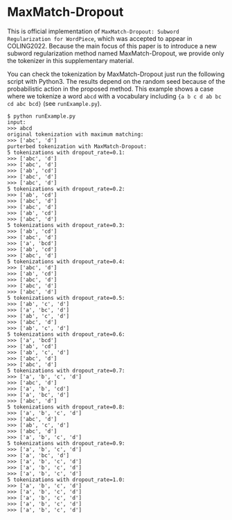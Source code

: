 # MaxMatch-Dropout

This is official implementation of `MaxMatch-Dropout: Subword Regularization for WordPiece`, which was accepted to appear in COLING2022.
Because the main focus of this paper is to introduce a new subword regularization method named MaxMatch-Dropout, we provide only the tokenizer in this supplementary material.

You can check the tokenization by MaxMatch-Dropout just run the following script with Python3.
The results depend on the random seed because of the probabilistic action in the proposed method.
This example shows a case where we tokenize a word `abcd` with a vocabulary including `{a b c d ab bc cd abc bcd}` (see `runExample.py`).

```
$ python runExample.py
input:
>>> abcd
original tokenization with maximum matching:
>>> ['abc', 'd']
purterbed tokenization with MaxMatch-Dropout:
5 tokenizations with dropout_rate=0.1:
>>> ['abc', 'd']
>>> ['abc', 'd']
>>> ['ab', 'cd']
>>> ['abc', 'd']
>>> ['abc', 'd']
5 tokenizations with dropout_rate=0.2:
>>> ['ab', 'cd']
>>> ['abc', 'd']
>>> ['abc', 'd']
>>> ['ab', 'cd']
>>> ['abc', 'd']
5 tokenizations with dropout_rate=0.3:
>>> ['ab', 'cd']
>>> ['abc', 'd']
>>> ['a', 'bcd']
>>> ['ab', 'cd']
>>> ['abc', 'd']
5 tokenizations with dropout_rate=0.4:
>>> ['abc', 'd']
>>> ['ab', 'cd']
>>> ['abc', 'd']
>>> ['abc', 'd']
>>> ['abc', 'd']
5 tokenizations with dropout_rate=0.5:
>>> ['ab', 'c', 'd']
>>> ['a', 'bc', 'd']
>>> ['ab', 'c', 'd']
>>> ['abc', 'd']
>>> ['ab', 'c', 'd']
5 tokenizations with dropout_rate=0.6:
>>> ['a', 'bcd']
>>> ['ab', 'cd']
>>> ['ab', 'c', 'd']
>>> ['abc', 'd']
>>> ['abc', 'd']
5 tokenizations with dropout_rate=0.7:
>>> ['a', 'b', 'c', 'd']
>>> ['abc', 'd']
>>> ['a', 'b', 'cd']
>>> ['a', 'bc', 'd']
>>> ['abc', 'd']
5 tokenizations with dropout_rate=0.8:
>>> ['a', 'b', 'c', 'd']
>>> ['abc', 'd']
>>> ['ab', 'c', 'd']
>>> ['abc', 'd']
>>> ['a', 'b', 'c', 'd']
5 tokenizations with dropout_rate=0.9:
>>> ['a', 'b', 'c', 'd']
>>> ['a', 'bc', 'd']
>>> ['a', 'b', 'c', 'd']
>>> ['a', 'b', 'c', 'd']
>>> ['a', 'b', 'c', 'd']
5 tokenizations with dropout_rate=1.0:
>>> ['a', 'b', 'c', 'd']
>>> ['a', 'b', 'c', 'd']
>>> ['a', 'b', 'c', 'd']
>>> ['a', 'b', 'c', 'd']
>>> ['a', 'b', 'c', 'd'] 
```
